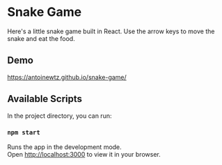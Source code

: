# Snake Game

Here's a little snake game built in React. Use the arrow keys to move the snake and eat the food.

## Demo

https://antoinewtz.github.io/snake-game/

## Available Scripts

In the project directory, you can run:

### `npm start`

Runs the app in the development mode.\
Open [http://localhost:3000](http://localhost:3000) to view it in your browser.
